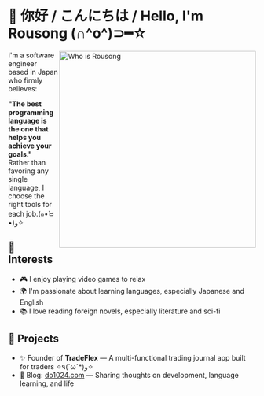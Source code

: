 # 👋 你好 / こんにちは / Hello, I'm Rousong (∩^o^)⊃━☆

<a href="#">
<img align="right" src="https://github-readme-stats.vercel.app/api?username=rousong&count_private=true&show_icons=true&theme=tokyonight" alt="Who is Rousong" width="400px">
</a>
I'm a software engineer based in Japan who firmly believes:

**"The best programming language is the one that helps you achieve your goals."**  
Rather than favoring any single language, I choose the right tools for each job.(๑•̀ㅂ•́)و✧


## 🎯 Interests
- 🎮 I enjoy playing video games to relax  
- 🌍 I'm passionate about learning languages, especially Japanese and English  
- 📚 I love reading foreign novels, especially literature and sci-fi
  


## 🚀 Projects
- ✨ Founder of **TradeFlex** — A multi-functional trading journal app built for traders ✧٩(ˊωˋ*)و✧
- 📝 Blog: [do1024.com](https://do1024.com) — Sharing thoughts on development, language learning, and life


